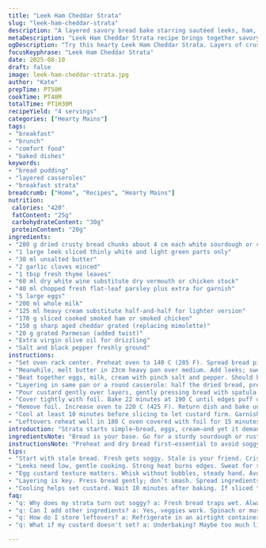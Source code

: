 ```yaml
---
title: "Leek Ham Cheddar Strata"
slug: "leek-ham-cheddar-strata"
description: "A layered savory bread bake starring sautéed leeks, ham, aged cheddar, and crusty bread. Custard made from eggs, cream, and milk soaks through. Baked gently, then finished hot to brown layers. Tangy white wine deglaze brightens the leeks. Classic strata reworked—subtle tweaks on cheese and aromatics to lift flavor. Easy to prep ahead. Great for brunch or dinner with a simple salad. Versatile—can swap ham for smoked chicken or bacon. Texture should be custardy but set, with a crisp top. Avoid soggy by drying bread first. Signs of doneness: custard puffed, knife emerges clean, edges browning crisp."
metaDescription: "Leek Ham Cheddar Strata recipe brings together savory layers of bread, ham, and cheese with a creamy custard. Great for brunch."
ogDescription: "Try this hearty Leek Ham Cheddar Strata. Layers of crusty bread, smoked ham, and cheddar baked to a crispy top; perfect for your table."
focusKeyphrase: "Leek Ham Cheddar Strata"
date: 2025-08-10
draft: false
image: leek-ham-cheddar-strata.jpg
author: "Kate"
prepTime: PT50M
cookTime: PT40M
totalTime: PT1H30M
recipeYield: "4 servings"
categories: ["Hearty Mains"]
tags:
- "breakfast"
- "brunch"
- "comfort food"
- "baked dishes"
keywords:
- "bread pudding"
- "layered casseroles"
- "breakfast strata"
breadcrumb: ["Home", "Recipes", "Hearty Mains"]
nutrition: 
 calories: "420"
 fatContent: "25g"
 carbohydrateContent: "30g"
 proteinContent: "20g"
ingredients:
- "280 g dried crusty bread chunks about 4 cm each white sourdough or country loaf"
- "1 large leek sliced thinly white and light green parts only"
- "30 ml unsalted butter"
- "2 garlic cloves minced"
- "1 tbsp fresh thyme leaves"
- "60 ml dry white wine substitute dry vermouth or chicken stock"
- "40 ml chopped fresh flat-leaf parsley plus extra for garnish"
- "5 large eggs"
- "200 ml whole milk"
- "125 ml heavy cream substitute half-and-half for lighter version"
- "170 g sliced cooked smoked ham or smoked chicken"
- "150 g sharp aged cheddar grated (replacing mimolette)"
- "20 g grated Parmesan (added twist)"
- "Extra virgin olive oil for drizzling"
- "Salt and black pepper freshly ground"
instructions:
- "Set oven rack center. Preheat oven to 140 C (285 F). Spread bread pieces evenly on baking sheet. Toast 12 minutes to dry and crisp pockets without browning too dark. Remove and cool. Increase heat to 190 C (375 F)."
- "Meanwhile, melt butter in 23cm heavy pan over medium. Add leeks; sweat until fully softened and translucent, about 9 minutes. Add garlic and thyme, stirring 1 minute till fragrant but not browned. Pour in wine; let simmer briskly until halved and syrupy—sharp reduction sharpens aroma—about 4 minutes. Stir in parsley, season with salt and pepper. Remove from heat."
- "Beat together eggs, milk, cream with pinch salt and pepper. Should be smooth, slightly frothy but no bubbles. Keeps texture silky but firm on baking."
- "Layering in same pan or a round casserole: half the dried bread, pressing lightly but not smashed. Tuck ham slices into bread gaps folding slightly for even coverage. Spread half leeks evenly over ham. Sprinkle half cheddar and half Parmesan on top. Repeat once more, ending with cheese on surface."
- "Pour custard gently over layers, gently pressing bread with spatula to soak well but keep structural integrity. Drizzle olive oil over top, freshly ground black pepper heavy dusting."
- "Cover tightly with foil. Bake 22 minutes at 190 C until edges puff up and custard is nearly set but still jiggly in center."
- "Remove foil. Increase oven to 220 C (425 F). Return dish and bake uncovered 17 minutes or until top is golden brown and crisp. Insert knife to test—should come out mostly clean with moist crumbs attached but no raw custard."
- "Cool at least 10 minutes before slicing to let custard firm. Garnish with more parsley. Serve with barely dressed green salad or pickled vegetables."
- "Leftovers reheat well in 180 C oven covered with foil for 15 minutes. Avoid microwave reheating to preserve texture."
introduction: "Strata starts simple—bread, eggs, cream—and yet it demands technique to nail the creamy center and crisp top. The trick? Dried bread first. Fresh bread traps too much liquid and turns mushy. Toasting creates structure; the pores snap open, begging for custard soak but holding shape. Leeks are sweated low and slow, coaxing out sweetness without browning. Quick deglaze with white wine cuts richness and adds sharp notes that balance cream and cheese. Using smoked ham over plain brings smoke depth—comfort food redefined. Aged cheddar swaps in for mimolette; sharper, tangier cheese makes a bolder bite. Parmesan adds a savory punch, enhancing crust browning and umami. Don't skimp on fresh herbs; thyme and parsley add freshness. Dusting black pepper before baking unlocks earthiness in final dish. Heat control is your friend here. Slow and gentle custard set then roaring hot to crispen the crust. Underbake and you get watery mess; overbake and custard dries, crunch losing creaminess. Key visual cues: edges golden, center softly wobbly but sets as it cools. Rest happens after oven. Slicing too soon will cause crumble."
ingredientsNote: "Bread is your base. Go for a sturdy sourdough or rustic country loaf. Avoid store sliced white—it gets mushy. Drying adds crunch and holds custard. Leek white and pale green only; dark greens too fibrous—save them for stock. Garlic and thyme develop aromatic backbone. White wine is classic but vermouth or even chicken stock can play backup. Parsley adds brightness but can be swapped for chives or tarragon for different herb profile. Smoked ham is ideal but smoked chicken or turkey are options. Cheese swap hinges on how sharp and aged—aged cheddar brings tang and bite distinct from mellow mimolette. Parmesan isn't a traditional strata addition but its saltiness crisps the surface beautifully. Heavy cream ensures richness; half-and-half can lighten but expect less decadence. Olive oil drizzle just before baking encourages golden crust and adds slight fruitiness. Season judiciously—bread can mute salt, so err on the side of seasoning well. Don’t forget black pepper freshly ground; it elevates flavor layers."
instructionsNote: "Preheat and dry bread first—essential to avoid soggy bottom. Bread should feel crisp with golden edges but not burnt. Keep leeks low and slow to soften without caramelizing. Caramelized bits overpower here. Deglaze pan off heat to capture all flavor, scraping fond bits gently. Egg custard whisking must be steady; no lumps, no bubbles. Bubbles create air pockets leading to uneven texture. Layer with care: press bread gently to absorb custard but don’t mash—maintain air gaps. Cheese layered inside and on top makes sure melting is uniform. Covering strata during initial baking traps steam, helping custard cook evenly. Removing foil last steps crisps crust; key for texture contrast. Watch oven temp carefully; too hot = burnt edges, too low = rubbery custard. Test doneness with knife tip; a little moisture is fine. Cooling portion helps custard finish setting; patience pays. For last-minute tweaks, swap whites for herbs like sage or replace wine with sherry. Reheating should be slow and covered; microwave ruins custard texture. Keep some olive oil handy for extra drizzle if crust looks dry before serving."
tips:
- "Start with stale bread. Fresh gets soggy. Stale is your friend. Crisp it lightly, let it dry. About 12 minutes in 140 C brings structure. Oven timing crucial."
- "Leeks need low, gentle cooking. Strong heat burns edges. Sweat for sweetness, not color. About 9 minutes till translucent—aroma fills the kitchen."
- "Egg custard texture matters. Whisk without bubbles, steady hand. Avoid lumps for even bake. Should feel slightly frothy not frothy. Key for creamy center. Patience pays off."
- "Layering is key. Press bread gently; don’t smash. Spread ingredients evenly—ham holes filled. Cheese should cover well—melt uniform. Top last with cheese for good crust."
- "Cooling helps set custard. Wait 10 minutes after baking. If sliced too soon, it falls apart. Let it rest. Patience, again, yields results in texture."
faq:
- "q: Why does my strata turn out soggy? a: Fresh bread traps wet. Always dry it first. Stale slices needed. No soggy bottom here; crisp is essential."
- "q: Can I add other ingredients? a: Yes, veggies work. Spinach or mushrooms can substitute for ham. Just adjust cook time. Baseline keeps layers intact."
- "q: How do I store leftovers? a: Refrigerate in an airtight container. Best eaten in 2-3 days. Reheat in oven, avoid microwave—texture changes."
- "q: What if my custard doesn't set? a: Underbaking? Maybe too much liquid. Knife test key—moist crumbs fine. Bake longer if center jiggly, not raw."

---
```

